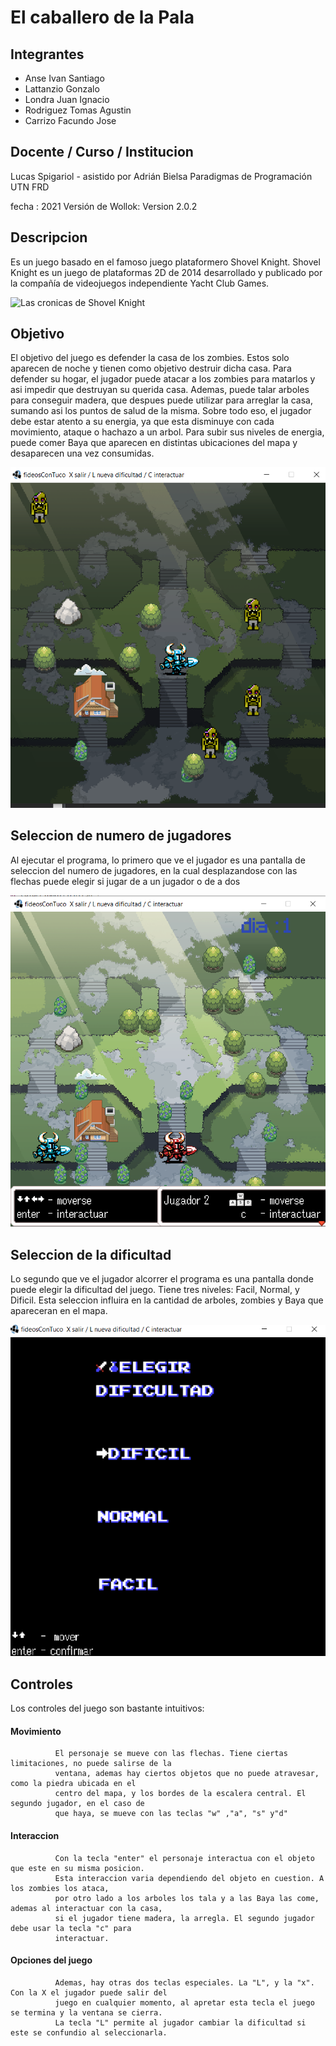 # El caballero de la Pala

## Integrantes
 - Anse Ivan Santiago
 - Lattanzio Gonzalo
 - Londra Juan Ignacio
 - Rodriguez Tomas Agustin
 - Carrizo Facundo Jose
    
    
##  Docente / Curso / Institucion
 Lucas Spigariol - asistido por Adrián Bielsa
 Paradigmas de Programación
 UTN FRD
 
 fecha : 2021
 Versión de Wollok:  Version 2.0.2
    
    
## Descripcion
 Es un juego basado en el famoso juego plataformero Shovel Knight. Shovel Knight es un juego de plataformas 2D de 2014 desarrollado y publicado por la compañía de videojuegos independiente Yacht Club Games.
 
 ![Las cronicas de Shovel Knight](https://i2.wp.com/www.gaymer.es/es/wp-content/uploads/2017/03/shovel_knight_3d_re_creation_by_davislim-d7ua74v.jpg?resize=750%2C400&ssl=1)
 
## Objetivo
  El objetivo del juego es defender la casa de los zombies. Estos solo aparecen de noche y tienen como objetivo destruir dicha casa. Para defender su hogar, el jugador puede atacar a los zombies para matarlos y asi impedir que destruyan su querida casa. Ademas, puede talar arboles para conseguir madera, que despues puede utilizar para arreglar la casa, sumando asi los puntos de salud de la misma. Sobre todo eso, el jugador debe estar atento a su energia, ya que esta disminuye con cada movimiento, ataque o hachazo a un arbol. Para subir sus niveles de energia, puede comer Baya que aparecen en distintas ubicaciones del mapa y desaparecen una vez consumidas.
  
  ![Mapa de noche](https://github.com/pdep-utn-frd/2021-wollok-game-object-fideoscontuco/blob/master/mapa-noche.png)
  
## Seleccion de numero de jugadores
  Al ejecutar el programa, lo primero que ve el jugador es una pantalla de seleccion del numero de jugadores, en la cual desplazandose con las flechas puede elegir si jugar de a un jugador o de a dos
 
 ![Multijugador](https://github.com/pdep-utn-frd/2021-wollok-game-object-fideoscontuco/blob/master/assets/dosjugadores.png)
  
## Seleccion de la dificultad
  Lo segundo que ve el jugador alcorrer el programa es una pantalla donde puede elegir la dificultad del juego. Tiene tres niveles: Facil, Normal, y Dificil. Esta seleccion influira en la cantidad de arboles, zombies y Baya que apareceran en el mapa.
  
  ![Pantalla de Seleccion de dificultad](https://github.com/pdep-utn-frd/2021-wollok-game-object-fideoscontuco/blob/master/seleccion-dificultad.png)

## Controles
   Los controles del juego son bastante intuitivos:
   #### Movimiento
              El personaje se mueve con las flechas. Tiene ciertas limitaciones, no puede salirse de la
              ventana, ademas hay ciertos objetos que no puede atravesar, como la piedra ubicada en el 
              centro del mapa, y los bordes de la escalera central. El segundo jugador, en el caso de 
              que haya, se mueve con las teclas "w" ,"a", "s" y"d"
   #### Interaccion
              Con la tecla "enter" el personaje interactua con el objeto que este en su misma posicion. 
              Esta interaccion varia dependiendo del objeto en cuestion. A los zombies los ataca, 
              por otro lado a los arboles los tala y a las Baya las come, ademas al interactuar con la casa, 
              si el jugador tiene madera, la arregla. El segundo jugador debe usar la tecla "c" para 
              interactuar.
   #### Opciones del juego
              Ademas, hay otras dos teclas especiales. La "L", y la "x". Con la X el jugador puede salir del
              juego en cualquier momento, al apretar esta tecla el juego se termina y la ventana se cierra. 
              La tecla "L" permite al jugador cambiar la dificultad si este se confundio al seleccionarla.
